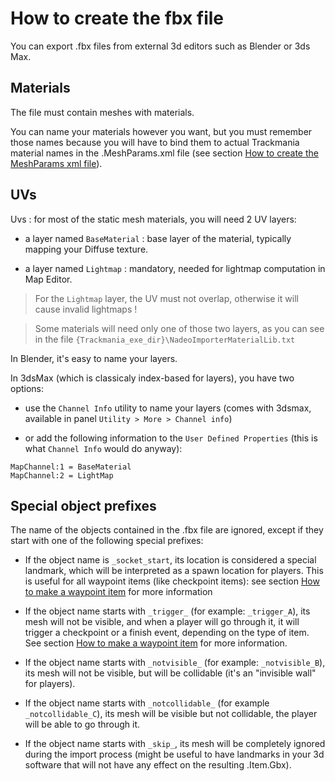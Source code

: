 # How to create the fbx file

You can export .fbx files from external 3d editors such as Blender or 3ds Max.


## Materials

The file must contain meshes with materials.

You can name your materials however you want, but you must remember those names because you will have to bind them to actual Trackmania material names in the .MeshParams.xml file (see section [How to create the MeshParams xml file]).


## UVs

Uvs : for most of the static mesh materials, you will need 2 UV layers:

- a layer named `BaseMaterial` : base layer of the material, typically mapping your Diffuse texture.

- a layer named `Lightmap` : mandatory, needed for lightmap computation in Map Editor.

> For the `Lightmap` layer, the UV must not overlap, otherwise it will cause invalid lightmaps !

> Some materials will need only one of those two layers, as you can see in the file `{Trackmania_exe_dir}\NadeoImporterMaterialLib.txt`

In Blender, it's easy to name your layers.

In 3dsMax (which is classicaly index-based for layers), you have two options:

- use the `Channel Info` utility to name your layers (comes with 3dsmax, available in panel `Utility > More > Channel info`)

- or add the following information to the `User Defined Properties` (this is what `Channel Info` would do anyway):
```
MapChannel:1 = BaseMaterial
MapChannel:2 = LightMap
```


## Special object prefixes

The name of the objects contained in the .fbx file are ignored, except if they start with one of the following special prefixes:

- If the object name is `_socket_start`, its location is considered a special landmark, which will be interpreted as a spawn location for players. This is useful for all waypoint items (like checkpoint items): see section [How to make a waypoint item] for more information

- If the object name starts with `_trigger_` (for example: `_trigger_A`), its mesh will not be visible, and when a player will go through it, it will trigger a checkpoint or a finish event, depending on the type of item. See section [How to make a waypoint item] for more information.

- If the object name starts with `_notvisible_` (for example: `_notvisible_B`), its mesh will not be visible, but will be collidable (it's an "invisible wall" for players).

- If the object name starts with `_notcollidable_` (for example `_notcollidable_C`), its mesh will be visible but not collidable, the player will be able to go through it.

- If the object name starts with `_skip_`, its mesh will be completely ignored during the import process (might be useful to have landmarks in your 3d software that will not have any effect on the resulting .Item.Gbx).

[How to create the MeshParams xml file]: ../04-how-to-create-the-meshparams-xml-file/
[How to make a waypoint item]: ../07-how-to-make-a-waypoint-item/
